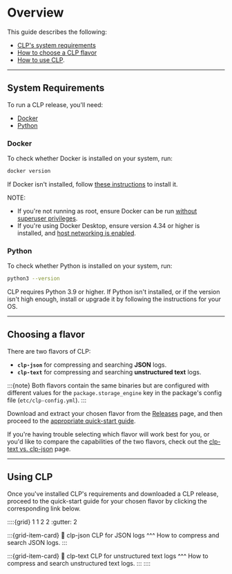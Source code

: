 # Overview

This guide describes the following:

* [CLP's system requirements](#system-requirements)
* [How to choose a CLP flavor](#choosing-a-flavor)
* [How to use CLP](#using-clp).

---

## System Requirements

To run a CLP release, you'll need:

* [Docker](#docker)
* [Python](#python)

### Docker

To check whether Docker is installed on your system, run:

```bash
docker version
```

If Docker isn't installed, follow [these instructions][Docker] to install it.

NOTE:

* If you're not running as root, ensure Docker can be run
  [without superuser privileges][docker-non-root].
* If you're using Docker Desktop, ensure version 4.34 or higher is installed, and
  [host networking is enabled][docker-desktop-host-networking].

### Python

To check whether Python is installed on your system, run:

```bash
python3 --version
```

CLP requires Python 3.9 or higher. If Python isn't installed, or if the version isn't high enough,
install or upgrade it by following the instructions for your OS.

---

## Choosing a flavor

There are two flavors of CLP:

* **`clp-json`** for compressing and searching **JSON** logs.
* **`clp-text`** for compressing and searching **unstructured text** logs.

:::{note}
Both flavors contain the same binaries but are configured with different values for the
`package.storage_engine` key in the package's config file (`etc/clp-config.yml`).
:::

Download and extract your chosen flavor from the [Releases][clp-releases] page, and then proceed to
the [appropriate quick-start guide](#using-clp).

If you're having trouble selecting which flavor will work best for you, or you'd like to compare the
capabilities of the two flavors, check out the [clp-text vs. clp-json](./text-v-json.md) page.

---

## Using CLP

Once you've installed CLP's requirements and downloaded a CLP release, proceed to the quick-start
guide for your chosen flavor by clicking the corresponding link below.

::::{grid} 1 1 2 2
:gutter: 2

:::{grid-item-card}
:link: clp-json
CLP for JSON logs
^^^
How to compress and search JSON logs.
:::

:::{grid-item-card}
:link: clp-text
CLP for unstructured text logs
^^^
How to compress and search unstructured text logs.
:::
::::

[clp-releases]: https://github.com/y-scope/clp/releases
[Docker]: https://docs.docker.com/engine/install/
[docker-desktop-host-networking]: https://docs.docker.com/engine/network/drivers/host/#docker-desktop
[docker-non-root]: https://docs.docker.com/engine/install/linux-postinstall/#manage-docker-as-a-non-root-user
